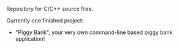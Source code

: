 Repository for C/C++ source files. 

Currently one finished project: 
   - "Piggy Bank", your very own command-line based piggy bank application! 
